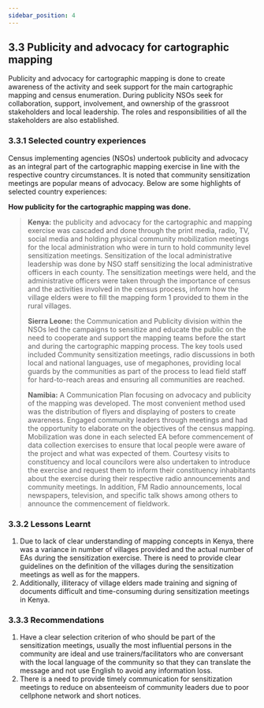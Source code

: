 ```yaml
---
sidebar_position: 4
---
```


## 3.3 Publicity and advocacy for cartographic mapping

Publicity and advocacy for cartographic mapping is done to create awareness of the activity and seek support for the main cartographic mapping and census enumeration. During publicity NSOs seek for collaboration, support, involvement, and ownership of the grassroot stakeholders and local leadership. The roles and responsibilities of all the stakeholders are also established.

### 3.3.1	Selected country experiences
Census implementing agencies (NSOs) undertook publicity and advocacy as an integral part of the cartographic mapping exercise in line with the respective country circumstances. It is noted that community sensitization  meetings are popular means of advocacy. Below are some highlights of selected country experiences:

**How publicity for the cartographic mapping was done.**
> **Kenya:** the publicity and advocacy for the cartographic and mapping exercise was cascaded and done through the print media, radio, TV, social media and holding physical community mobilization meetings for the local administration who were in turn to hold community level sensitization meetings. Sensitization of the local administrative leadership was done by NSO staff sensitizing the local administrative officers in each county. The sensitization meetings were held, and the administrative officers were taken through the importance of census and the activities involved in the census process, inform how the village elders were to fill the mapping form 1 provided to them in the rural villages.
>
> **Sierra Leone:** the Communication and Publicity division within the NSOs led the campaigns to sensitize and educate the public on the need to cooperate and support the mapping teams before the start and during the cartographic mapping process. The key tools used included Community sensitization meetings, radio discussions in both local and national languages, use of megaphones, providing local guards by the communities as part of the process to lead field staff for hard-to-reach areas and ensuring all communities are reached.
>
> **Namibia:** A Communication Plan focusing on advocacy and publicity of the mapping was developed. The most convenient method used was the distribution of flyers and displaying of posters to create awareness. Engaged community leaders through meetings and had the opportunity to elaborate on the objectives of
the census mapping. Mobilization was done in each selected EA before commencement of data collection exercises to ensure that local people were aware of the project and what was expected of them. Courtesy visits to constituency and local councilors were also undertaken to introduce the exercise and request them to inform their constituency inhabitants about the exercise during their respective radio announcements and community meetings. In addition, FM Radio announcements, local newspapers, television, and specific talk shows among others to announce the commencement of fieldwork.

### 3.3.2	Lessons Learnt
1.	Due to lack of clear understanding of mapping concepts in Kenya, there was a variance in number of villages provided and the actual number of EAs during the sensitization exercise. There is need to provide clear guidelines on the definition of the villages during the sensitization meetings as well as for the mappers.  
2.	Additionally, illiteracy of village elders made training and signing of documents difficult and time-consuming during sensitization meetings in Kenya.  

### 3.3.3	Recommendations
1.	Have a clear selection criterion of who should be part of the sensitization meetings, usually the most influential persons in the community are ideal and use trainers/facilitators who are conversant with the local language of the community so that they can translate the message and not use English to avoid any information loss.
2.	There is a need to provide timely communication for sensitization meetings to reduce on absenteeism of community leaders due to poor cellphone network and short notices. 

